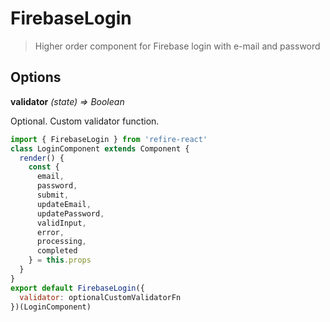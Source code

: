 # FirebaseLogin

> Higher order component for Firebase login with e-mail and password

## Options

**validator** *(state) => Boolean*

Optional. Custom validator function.

```js
import { FirebaseLogin } from 'refire-react'
class LoginComponent extends Component {
  render() {
    const {
      email,
      password,
      submit,
      updateEmail,
      updatePassword,
      validInput,
      error,
      processing,
      completed
    } = this.props
  }
}
export default FirebaseLogin({
  validator: optionalCustomValidatorFn
})(LoginComponent)
```
